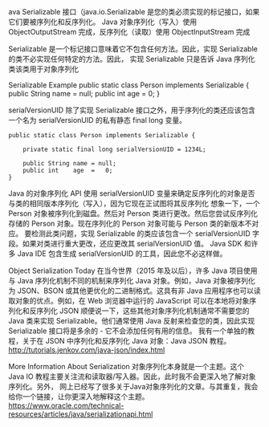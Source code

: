 ava Serializable 接口（java.io.Serializable 是您的类必须实现的标记接口，如果它们要被序列化和反序列化。
Java 对象序列化（写入）使用 ObjectOutputStream 完成，反序列化（读取）使用 ObjectInputStream 完成

Serializable 是一个标记接口意味着它不包含任何方法。因此，实现 Serializable 的类不必实现任何特定的方法。因此，
实现 Serializable 只是告诉 Java 序列化类该类用于对象序列化


Serializable Example
public static class Person implements Serializable {
    public String name = null;
    public int    age  =   0;
}


serialVersionUID
除了实现 Serializable 接口之外，用于序列化的类还应该包含一个名为 serialVersionUID 的私有静态 final long 变量。
```
public static class Person implements Serializable {

    private static final long serialVersionUID = 1234L;

    public String name = null;
    public int    age  =   0;
}
```
Java 的对象序列化 API 使用 serialVersionUID 变量来确定反序列化的对象是否与类的相同版本序列化（写入），因为它现在正试图将其反序列化
想象一下，一个 Person 对象被序列化到磁盘。然后对 Person 类进行更改。然后您尝试反序列化存储的 Person 对象。现在序列化的 Person 对象可能与
  Person 类的新版本不对应。
要检测此类问题，实现 Serializable 的类应该包含一个 serialVersionUID 字段。如果对类进行重大更改，还应更改其 serialVersionUID 值。
Java SDK 和许多 Java IDE 包含生成 serialVersionUID 的工具，因此您不必这样做。 


Object Serialization Today
在当今世界（2015 年及以后），许多 Java 项目使用与 Java 序列化机制不同的机制来序列化 Java 对象。例如，Java 对象被序列化为 JSON、BSON 
或其他更优化的二进制格式。这具有非 Java 应用程序也可以读取对象的优点。例如，在 Web 浏览器中运行的 JavaScript 可以在本地将对象序列化和反序列化
 JSON
顺便说一下，这些其他对象序列化机制通常不需要您的 Java 类来实现 Serializable。他们通常使用 Java 反射来检查您的类，因此实现 Serializable 
  接口将是多余的 - 它不会添加任何有用的信息。 
我有一个单独的教程，关于在 JSON 中序列化和反序列化 Java 对象：Java JSON 教程。
http://tutorials.jenkov.com/java-json/index.html


More Information About Serialization
对象序列化本身就是一个主题。这个 Java IO 教程主要关注流和读取器/写入器。因此，此时我不会更深入地了解对象序列化。另外，
网上已经写了很多关于Java对象序列化的文章。与其重复，我会给你一个链接，让你更深入地解释这个主题。
  https://www.oracle.com/technical-resources/articles/java/serializationapi.html